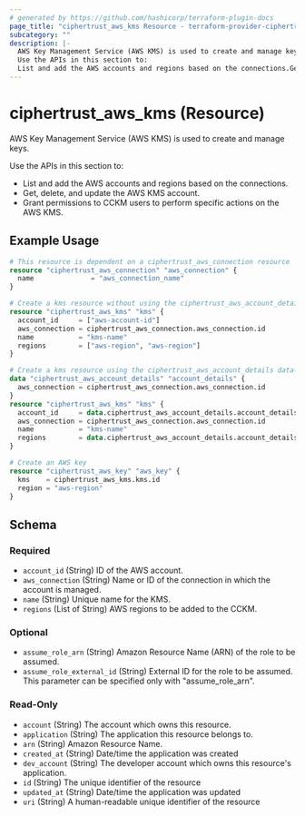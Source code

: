 ```yaml
---
# generated by https://github.com/hashicorp/terraform-plugin-docs
page_title: "ciphertrust_aws_kms Resource - terraform-provider-ciphertrust-v1"
subcategory: ""
description: |-
  AWS Key Management Service (AWS KMS) is used to create and manage keys.
  Use the APIs in this section to:
  List and add the AWS accounts and regions based on the connections.Get, delete, and update the AWS KMS account.Grant permissions to CCKM users to perform specific actions on the AWS KMS.
---
```


# ciphertrust_aws_kms (Resource)

AWS Key Management Service (AWS KMS) is used to create and manage keys.

Use the APIs in this section to:

* List and add the AWS accounts and regions based on the connections.
* Get, delete, and update the AWS KMS account.
* Grant permissions to CCKM users to perform specific actions on the AWS KMS.

## Example Usage

```terraform
# This resource is dependent on a ciphertrust_aws_connection resource
resource "ciphertrust_aws_connection" "aws_connection" {
  name              = "aws_connection_name"
}

# Create a kms resource without using the ciphertrust_aws_account_details data-source and assign it to the connection
resource "ciphertrust_aws_kms" "kms" {
  account_id     = ["aws-account-id"]
  aws_connection = ciphertrust_aws_connection.aws_connection.id
  name           = "kms-name"
  regions        = ["aws-region", "aws-region"]
}

# Create a kms resource using the ciphertrust_aws_account_details data-source and assign it to the connection
data "ciphertrust_aws_account_details" "account_details" {
  aws_connection = ciphertrust_aws_connection.aws_connection.id
}
resource "ciphertrust_aws_kms" "kms" {
  account_id     = data.ciphertrust_aws_account_details.account_details.account_id
  aws_connection = ciphertrust_aws_connection.aws_connection.id
  name           = "kms-name"
  regions        = data.ciphertrust_aws_account_details.account_details.regions
}

# Create an AWS key
resource "ciphertrust_aws_key" "aws_key" {
  kms    = ciphertrust_aws_kms.kms.id
  region = "aws-region"
}
```

<!-- schema generated by tfplugindocs -->
## Schema

### Required

- `account_id` (String) ID of the AWS account.
- `aws_connection` (String) Name or ID of the connection in which the account is managed.
- `name` (String) Unique name for the KMS.
- `regions` (List of String) AWS regions to be added to the CCKM.

### Optional

- `assume_role_arn` (String) Amazon Resource Name (ARN) of the role to be assumed.
- `assume_role_external_id` (String) External ID for the role to be assumed. This parameter can be specified only with "assume_role_arn".

### Read-Only

- `account` (String) The account which owns this resource.
- `application` (String) The application this resource belongs to.
- `arn` (String) Amazon Resource Name.
- `created_at` (String) Date/time the application was created
- `dev_account` (String) The developer account which owns this resource's application.
- `id` (String) The unique identifier of the resource
- `updated_at` (String) Date/time the application was updated
- `uri` (String) A human-readable unique identifier of the resource


